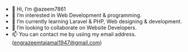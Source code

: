 - 👋 Hi, I’m @azeem7861
- 👀 I’m interested in Web Development & programming.
- 🌱 I’m currently learning  Laravel & PHP, Web designing & development.
- 💞️ I’m looking to collaborate on Website Developers.
- 📫 You can contact me by usiing my email address.(engrazeemtajamal1947@gmail.com)

<!---
azeem7861/azeem7861 is a ✨ special ✨ repository because its `README.md` (this file) appears on your GitHub profile.
You can click the Preview link to take a look at your changes.
--->
